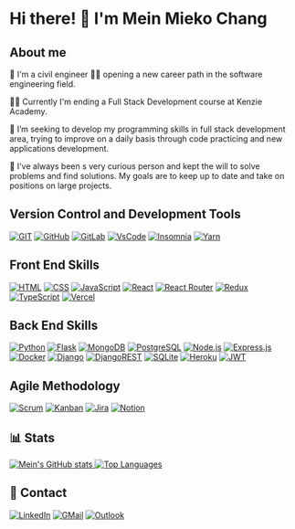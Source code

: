 # Hi there! 👋 I'm Mein Mieko Chang

## About me

📝 I'm a civil engineer 👩‍🎓 opening a new career path in the software engineering field.

👩‍💻 Currently I'm ending a Full Stack Development course at Kenzie Academy.

🎯 I’m seeking to develop my programming skills in full stack development area, trying to improve on a daily basis through code practicing and new applications development.

💚 I've always been s very curious person and kept the will to solve problems and find solutions. My goals are to keep up to date and take on positions on large projects.

## Version Control and Development Tools

[![GIT](https://img.shields.io/badge/Git-F05032?style=flat&logo=git&logoColor=white)](https://git-scm.com/)
[![GitHub](https://img.shields.io/badge/GitHub-100000?style=flat&logo=github&logoColor=white)](https://github.com/mein-chang/)
[![GitLab](https://img.shields.io/badge/GitLab-%23181717.svg??style=flat&logo=gitlab&logoColor=white)](https://gitlab.com/mein-chang)
[![VsCode](https://img.shields.io/badge/Visual_Studio_Code-0078D4?style=flat&logo=visual%20studio%20code&logoColor=white)](https://code.visualstudio.com/)
[![Insomnia](https://img.shields.io/badge/Insomnia-black?style=flat&logo=insomnia&logoColor=5849BE)](https://insomnia.rest/download)
[![Yarn](https://img.shields.io/badge/Yarn-%232C8EBB.svg?style=flat&logo=yarn&logoColor=white)](https://yarnpkg.com/)

## Front End Skills

[![HTML](https://img.shields.io/badge/HTML5-E34F26?style=flat&logo=html5&logoColor=white)]()
[![CSS](https://img.shields.io/badge/CSS3-1572B6?style=flat&logo=css3&logoColor=white)]()
[![JavaScript](https://img.shields.io/badge/JavaScript-F7DF1E?style=flat&logo=javascript&logoColor=black)]()
[![React](https://img.shields.io/badge/React-%2320232a.svg?style=FLAT&logo=react&logoColor=%2361DAFB)](https://reactjs.org/)
[![React Router](https://img.shields.io/badge/React_Router-CA4245?style=flat&logo=react-router&logoColor=white)](https://reactrouter.com/)
[![Redux](https://img.shields.io/badge/Redux-%23593d88.svg?style=flat&logo=redux&logoColor=white)](https://redux.js.org/)
[![TypeScript](https://img.shields.io/badge/TypeScript-007ACC?style=flat&logo=typescript&logoColor=white)](https://www.typescriptlang.org/)
[![Vercel](https://img.shields.io/badge/Vercel-%23000000.svg?style=flat&logo=vercel&logoColor=white)](https://vercel.com/)

## Back End Skills

[![Python](https://img.shields.io/badge/Python-4584b6?style=flat&logo=python&logoColor=ffde57)](https://www.python.org/)
[![Flask](https://img.shields.io/badge/Flask-white?style=flat&logo=flask&logoColor=black)](https://flask.palletsprojects.com/)
[![MongoDB](https://img.shields.io/badge/MongoDB-black?style=flat&logo=mongodb&logoColor=4db33d)](https://www.mongodb.com/)
[![PostgreSQL](https://img.shields.io/badge/-PostgreSQL-336791?style=flat&logo=postgresql)](https://www.postgresql.org/)
[![Node.js](https://img.shields.io/badge/Node.js-6DA55F?style=flat&logo=node.js&logoColor=white)](https://nodejs.org/)
[![Express.js](https://img.shields.io/badge/Express.js-%23404d59.svg?style=flat&logo=express&logoColor=%2361DAFB)](https://expressjs.com/pt-br/)
[![Docker](https://img.shields.io/badge/Docker-%230db7ed.svg?style=flat&logo=docker&logoColor=white)](https://www.docker.com/)
[![Django](https://img.shields.io/badge/Django-0c4b33?style=flat&logo=django&logoColor=white)](https://www.djangoproject.com/)
[![DjangoREST](https://img.shields.io/badge/DJANGO-REST-ff1709?style=flate&logo=django&logoColor=white&color=ff1709&labelColor=gray)](https://www.django-rest-framework.org/)
[![SQLite](https://img.shields.io/badge/SQLite-%2307405e.svg?style=flat&logo=sqlite&logoColor=white)](https://www.sqlite.org/)
[![Heroku](https://img.shields.io/badge/Heroku-%23430098.svg?style=flat&logo=heroku&logoColor=white)](https://www.heroku.com/)
[![JWT](https://img.shields.io/badge/JWT-black?style=flat&logo=JSON%20web%20tokens)](https://jwt.io/)

## Agile Methodology

[![Scrum](https://img.shields.io/badge/Scrum-blueviolet?style=flat&logo=s&logoColor=ffde57)]()
[![Kanban](https://img.shields.io/badge/Kanban-ff69b4?style=flat&logo=kanban&logoColor=black)]()
[![Jira](https://img.shields.io/badge/jira-%230A0FFF.svg?style=flat&logo=jira&logoColor=white)](https://jira.atlassian.com/)
[![Notion](https://img.shields.io/badge/Notion-%23000000.svg?style=flat&logo=notion&logoColor=white)](https://www.notion.so/)

## 📊 Stats
[![Mein's GitHub stats](https://github-readme-stats.vercel.app/api?username=mein-chang&show_icons=true&theme=aura&count_private=true)
](https://github.com/mein-chang/)
[![Top Languages](https://github-readme-stats.vercel.app/api/top-langs/?username=mein-chang&layout=compact&theme=aura&langs_count=9)](https://github.com/mein-chang/)

## 💬 Contact

[![LinkedIn](https://img.shields.io/badge/linkedin-0A66C2?style=for-the-badge&logo=linkedin&logoColor=white)](https://www.linkedin.com/in/meinmiekochang/)
[![GMail](https://img.shields.io/badge/Gmail-D14836?style=for-the-badge&logo=gmail&logoColor=white)](mailto:meinmieko@gmail.com)
[![Outlook](https://img.shields.io/badge/Microsoft_Outlook-0078D4?style=for-the-badge&logo=microsoft-outlook&logoColor=white)](mailto:mein_chang@hotmail.com)
